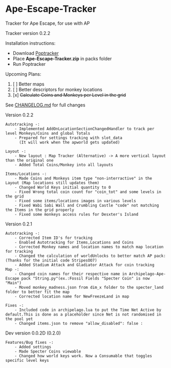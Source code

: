 # Ape-Escape-Tracker

Tracker for Ape Escape, for use with AP

Tracker version 0.2.2

Installation instructions:

- Download [Poptracker](https://github.com/black-sliver/PopTracker/releases)
- Place **Ape-Escape-Tracker.zip** in packs folder
- Run Poptracker

Upcoming Plans:
1. [ ] Better maps
2. [ ] Better descriptors for monkey locations
3. [x] ~~Calculate Coins and Monkeys per Level in the grid~~

See [CHANGELOG.md](https://github.com/Thedragon005/Ape-Escape-Tracker/edit/main/README.md) for full changes

Version 0.2.2

	Autotracking -:
		- Implemented AddOnLocationSectionChangedHandler to track per level Monkeys/Coins and global Totals
		- Prepared for settings tracking with slot_data
		  (It will work when the apworld gets updated)
	
	Layout -:
		- New layout : Map Tracker (Alternative) -> A more vertical layout than the original one
		- Added Total Coins/Monkey into all layouts
	
	Items/Locations -:
		- Made Coins and Monkeys item type "non-interractive" in the Layout (Map locations still updates them)
		- Changed World Keys initial quantity to 0
		- Fixed Wrong total coin count for "coin_tot" and some levels in the grid
		- Fixed some items/locations images in various levels
		- Fixed Wabi Sabi Wall and Crumbling Castle "code" not matching the Items in the grid properly
		- Fixed some monkeys access rules for Desxter's Island
Version 0.2.1

	Autotracking -:
		- Corrected Item ID's for tracking
		- Enabled Autotracking for Items,Locations and Coins
		- Corrected Monkey names and location names to match map location for tracking 
		- Changed the calculation of worldUnlocks to better match AP pack: (Thanks for the initial code StripesOO7)
		- Added Stadium Attack and Gladiator Attack for coin tracking
	Map -:
		- Changed coin names for their respective name in Archipelago-Ape-Escape pack "String.py"(ex.:Fossil Fields "Specter Coin" is now "Main") 
		- Moved monkey_madness.json from dim_x folder to the specter_land folder to better fit the map
		- Corrected location name for NewFreezeLand in map
	
	Fixes -:
		- Included code in archipelago.lua to put the Time Net Active by default.This is done as a placeholder since Net is not randomised in the pool yet
		- Changed items.json to remove "allow_disabled": false :

Dev version 0.0.2D (0.2.0)

	Features/Bug fixes -:
		- Added settings
		- Made Specter Coins viewable
		- Changed how world keys work. Now a Consumable that toggles specific level keys

